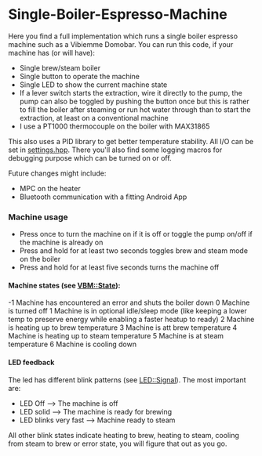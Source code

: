 # Single-Boiler-Espresso-Machine

Here you find a full implementation which runs a single boiler espresso machine such as a Vibiemme Domobar. You can run this code, if your machine has (or will have):
- Single brew/steam boiler
- Single button to operate the machine
- Single LED to show the current machine state
- If a lever switch starts the extraction, wire it directly to the pump, the pump can also be toggled by pushing the button once but this is rather to fill the boiler after steaming or run hot water through than to start the extraction, at least on a conventional machine
- I use a PT1000 thermocouple on the boiler with MAX31865

This also uses a PID library to get better temperature stability. All I/O can be set in [settings.hpp](VBM/VBM/settings.hpp). There you'll also find some logging macros for debugging purpose which can be turned on or off.

Future changes might include:
+ MPC on the heater
+ Bluetooth communication with a fitting Android App

### Machine usage
- Press once to turn the machine on if it is off or toggle the pump on/off if the machine is already on
- Press and hold for at least two seconds toggles brew and steam mode on the boiler
- Press and hold for at least five seconds turns the machine off

#### Machine states (see [VBM::State](VBM/VBM/vbm.hpp)):
-1 Machine has encountered an error and shuts the boiler down
0 Machine is turned off
1 Machine is in optional idle/sleep mode (like keeping a lower temp to preserve energy while enabling a faster heatup to ready)
2 Machine is heating up to brew temperature
3 Machine is att brew temperature
4 Machine is heating up to steam temperature
5 Machine is at steam temperature
6 Machine is cooling down

#### LED feedback
The led has different blink patterns (see [LED::Signal](VBM/VBM/led.hpp)). The most important are:
- LED Off --> The machine is off
- LED solid --> The machine is ready for brewing
- LED blinks very fast --> Machine ready to steam

All other blink states indicate heating to brew, heating to steam, cooling from steam to brew or error state, you will figure that out as you go.